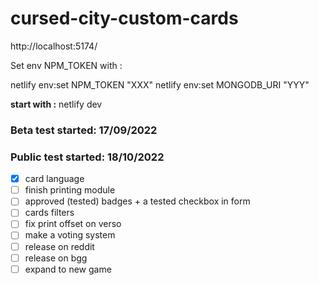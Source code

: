# cursed-city-custom-cards

http://localhost:5174/

Set env NPM_TOKEN with :

netlify env:set NPM_TOKEN "XXX"
netlify env:set MONGODB_URI "YYY"

**start with :** netlify dev

### Beta test started: 17/09/2022

### Public test started: 18/10/2022

- [x] card language
- [ ] finish printing module
- [ ] approved (tested) badges + a tested checkbox in form
- [ ] cards filters
- [ ] fix print offset on verso
- [ ] make a voting system
- [ ] release on reddit
- [ ] release on bgg
- [ ] expand to new game
